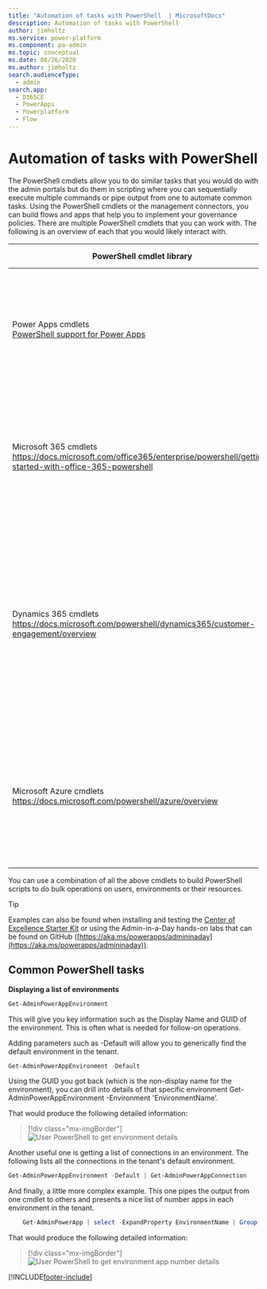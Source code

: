 ```yaml
---
title: "Automation of tasks with PowerShell  | MicrosoftDocs"
description: Automation of tasks with PowerShell
author: jimholtz
ms.service: power-platform
ms.component: pa-admin
ms.topic: conceptual
ms.date: 08/26/2020
ms.author: jimholtz
search.audienceType: 
  - admin
search.app:
  - D365CE
  - PowerApps
  - Powerplatform
  - Flow
---
```

# Automation of tasks with PowerShell 

The PowerShell cmdlets allow you to do similar tasks that you would do with the admin portals but do them in scripting where you can sequentially execute multiple commands or pipe output from one to automate common tasks. Using the PowerShell cmdlets or the management connectors, you can build flows and apps that help you to implement your governance policies. There are multiple PowerShell cmdlets that you can work with. The following is an overview of each that you would likely interact with.

|PowerShell cmdlet library  |Common tasks  |
|---------|---------|
|Power Apps cmdlets <br/>[PowerShell support for Power Apps](powerapps-powershell.md)  |Designed for app makers and administrators to automate tasks with environments and associated apps, flows, and connectors.      |
|Microsoft 365 cmdlets<br/> https://docs.microsoft.com/office365/enterprise/powershell/getting-started-with-office-365-powershell    |These are focused on Microsoft 365 related tasks and can be used to automate user-related actions and tasks; for example, assignment of licenses.         |
|Dynamics 365 cmdlets<br/> https://docs.microsoft.com/powershell/dynamics365/customer-engagement/overview     |These are useful if you have any environments with Microsoft Dataverse databases. Modules include support for using the Dataverse online admin API, as well as to automate solution deployment to the Dataverse environments.         |
|Microsoft Azure cmdlets <br/> https://docs.microsoft.com/powershell/azure/overview     | The Azure cmdlets are useful if you are including any Azure components in your overall solution. This could also be used to script setup of the on-premises application gateway.        |

You can use a combination of all the above cmdlets to build PowerShell scripts to do bulk operations on users, environments or their resources.

> [!TIP]
> Examples can also be found when installing and testing the [Center of Excellence Starter Kit](../guidance/coe/starter-kit.md) or using the Admin-in-a-Day hands-on labs that can be found on GitHub ([https://aka.ms/powerapps/admininaday](https://aka.ms/powerapps/admininaday)).

## Common PowerShell tasks

**Displaying a list of environments**

```powershell
Get-AdminPowerAppEnvironment
```

This will give you key information such as the Display Name and GUID of the environment. This is often what is needed for follow-on operations.

Adding parameters such as -Default will allow you to generically find the default environment in the tenant.

```powershell
Get-AdminPowerAppEnvironment -Default
```

Using the GUID you got back (which is the non-display name for the environment), you can drill into details of that specific environment
Get-AdminPowerAppEnvironment -Environment 'EnvironmentName'.

That would produce the following detailed information:

> [!div class="mx-imgBorder"] 
> ![User PowerShell to get environment details](media/powershell-get-environment-details.png "User PowerShell to get environment details")


Another useful one is getting a list of connections in an environment. The following lists all the connections in the tenant's default environment.

```powershell
Get-AdminPowerAppEnvironment -Default | Get-AdminPowerAppConnection
```

And finally, a little more complex example. This one pipes the output from one cmdlet to others and presents a nice list of number apps in each environment in the tenant.

```powershell
    Get-AdminPowerApp | select -ExpandProperty EnvironmentName | Group | %{ New-Object -TypeName PSObject -Property @{ DisplayName = (Get-AdminPowerAppEnvironment -EnvironmentName $_.Name | select -ExpandProperty displayName); Count = $_.Count } }
```

That would produce the following detailed information:

> [!div class="mx-imgBorder"] 
> ![User PowerShell to get environment app number details](media/powershell-get-environment-details-number-apps.png "User PowerShell to get environment app number details")








[!INCLUDE[footer-include](../includes/footer-banner.md)]